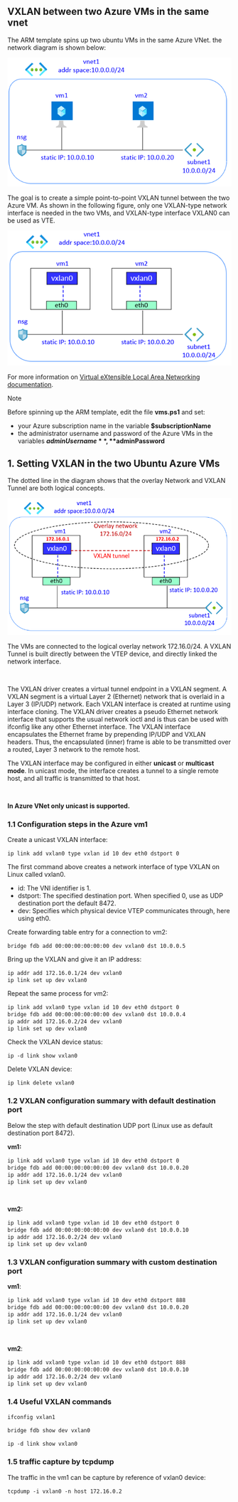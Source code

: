 <properties
pageTitle= 'VXLAN between two Azure VMs in the same vnet'
description= "VXLAN between two Azure VMs in the same vnet"
documentationcenter: na
services="networking"
documentationCenter="https://github.com/fabferri"
authors="fabferri"
manager=""
editor=""/>

<tags
   ms.service="configuration-Example-Azure"
   ms.devlang="ARM template"
   ms.topic="article"
   ms.tgt_pltfrm="Azure"
   ms.workload="Azure networking"
   ms.date="25/10/2021"
   ms.author="fabferri" />

## VXLAN between two Azure VMs in the same vnet

The ARM template spins up two ubuntu VMs in the same Azure VNet. the network diagram is shown below:

[![1]][1]

The goal is to create a simple point-to-point VXLAN tunnel between the two Azure VM. As shown in the following figure, only one VXLAN-type network interface is needed in the two VMs, and VXLAN-type interface VXLAN0 can be used as VTE.

[![2]][2]

For more information on [Virtual eXtensible Local Area Networking documentation](https://www.kernel.org/doc/Documentation/networking/vxlan.txt).

> [!NOTE]
> Before spinning up the ARM template, edit the file **vms.ps1** and set:
> * your Azure subscription name in the variable **$subscriptionName**
> * the administrator username and password of the Azure VMs in the variables **$adminUsername**, **$adminPassword**
>



## <a name="VXLAN"></a>1. Setting VXLAN in the two Ubuntu Azure VMs 

The dotted line in the diagram shows that the overlay Network and VXLAN Tunnel are both logical concepts.

[![3]][3]

The VMs are connected to the logical overlay network 172.16.0/24. A VXLAN Tunnel is built directly between the VTEP device, and directly linked the network interface.

<br> 

The VXLAN driver creates a virtual tunnel endpoint in a VXLAN segment.  A VXLAN segment is a virtual Layer 2 (Ethernet) network that is overlaid in a Layer 3 (IP/UDP) network.
Each VXLAN interface is created at runtime using interface cloning.
The VXLAN driver creates a pseudo Ethernet network interface that supports the usual network ioctl and is thus can be used with ifconfig like any other Ethernet interface.  The VXLAN interface encapsulates the Ethernet frame by prepending IP/UDP and VXLAN headers. Thus, the encapsulated (inner) frame is able to be transmitted over a routed, Layer 3 network to the remote host. 
<br>

The VXLAN interface may be configured in either **unicast** or **multicast mode**.
In unicast mode, the interface creates a tunnel to a single remote host, and all traffic is transmitted to that host. 

<br>

**In Azure VNet only unicast is supported.**

### <a name="VXLAN"></a>1.1 Configuration steps in the Azure vm1 
Create a unicast VXLAN interface:
```console
ip link add vxlan0 type vxlan id 10 dev eth0 dstport 0
```
The first command above creates a network interface of type VXLAN on Linux called vxlan0.
* id: The VNI identifier is 1.
* dstport: The specified destination port. When specified 0, use as UDP destination port the default 8472.
* dev: Specifies which physical device VTEP communicates through, here using eth0.

Create forwarding table entry for a connection to vm2:
```console
bridge fdb add 00:00:00:00:00:00 dev vxlan0 dst 10.0.0.5
```

Bring up the VXLAN and give it an IP address:
```console
ip addr add 172.16.0.1/24 dev vxlan0
ip link set up dev vxlan0
```

Repeat the same process for vm2:
```console
ip link add vxlan0 type vxlan id 10 dev eth0 dstport 0
bridge fdb add 00:00:00:00:00:00 dev vxlan0 dst 10.0.0.4
ip addr add 172.16.0.2/24 dev vxlan0
ip link set up dev vxlan0
```

Check the VXLAN device status:
```console
ip -d link show vxlan0
```

Delete VXLAN device:
```console
ip link delete vxlan0
```

### <a name="VXLAN"></a>1.2 VXLAN configuration summary with default destination port
Below the step with default destination UDP port (Linux use as default destination port 8472).

**vm1:**
```console
ip link add vxlan0 type vxlan id 10 dev eth0 dstport 0
bridge fdb add 00:00:00:00:00:00 dev vxlan0 dst 10.0.0.20
ip addr add 172.16.0.1/24 dev vxlan0
ip link set up dev vxlan0
```
<br>

**vm2:**
```console
ip link add vxlan0 type vxlan id 10 dev eth0 dstport 0
bridge fdb add 00:00:00:00:00:00 dev vxlan0 dst 10.0.0.10
ip addr add 172.16.0.2/24 dev vxlan0
ip link set up dev vxlan0
```

### <a name="VXLAN"></a>1.3 VXLAN configuration summary with custom destination port


**vm1**:
```console
ip link add vxlan0 type vxlan id 10 dev eth0 dstport 888
bridge fdb add 00:00:00:00:00:00 dev vxlan0 dst 10.0.0.20
ip addr add 172.16.0.1/24 dev vxlan0
ip link set up dev vxlan0
```
<br>

**vm2**:
```console
ip link add vxlan0 type vxlan id 10 dev eth0 dstport 888
bridge fdb add 00:00:00:00:00:00 dev vxlan0 dst 10.0.0.10
ip addr add 172.16.0.2/24 dev vxlan0
ip link set up dev vxlan0
```

### <a name="VXLAN"></a>1.4 Useful VXLAN commands

```console
ifconfig vxlan1
```

```console
bridge fdb show dev vxlan0
```

```console
ip -d link show vxlan0
```

### <a name="VXLAN"></a>1.5 traffic capture by tcpdump
The traffic in the vm1 can be capture by reference of vxlan0 device:
```console
tcpdump -i vxlan0 -n host 172.16.0.2
```

<!--Image References-->

[1]: ./media/network-diagram.png "network diagram"
[2]: ./media/network-diagram2.png "network diagram"
[3]: ./media/network-diagram3.png "network diagram"

<!--Link References-->

